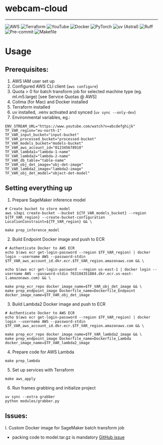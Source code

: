 # webcam-cloud
---
![AWS](https://img.shields.io/badge/cloud-AWS-FF9900?logo=amazon-aws&logoColor=white)
![Terraform](https://img.shields.io/badge/IaC-Terraform-623CE4?logo=terraform&logoColor=white)
![YouTube](https://img.shields.io/badge/Stream%20from-YouTube-red?logo=youtube&logoColor=white)
![Docker](https://img.shields.io/badge/Container-Docker-2496ED?logo=docker&logoColor=white)
![PyTorch](https://img.shields.io/badge/ML-PyTorch-EE4C2C?logo=pytorch&logoColor=white)
![uv (Astral)](https://img.shields.io/badge/Package%20Manager-uv-0095FF?logo=python&logoColor=white)
![Ruff](https://img.shields.io/badge/linter-ruff-007ACC?logo=python&logoColor=white)
![Pre-commit](https://img.shields.io/badge/linter-pre--commit-FE6F6F)
![Makefile](https://img.shields.io/badge/build-Makefile-6E6E6E)

# Usage

## Prerequisites:

1. AWS IAM user set up
2. Configured AWS CLI client (```aws configure```)
3. Quota > 0 for batch transform job for selected machine type (eg. ml.m5.large) [see Service Quotas @ AWS]
4. Colima (for Mac) and Docker installed
5. Terraform installed
6. uv installed, .venv activated and synced (```uv sync --only-dev```)
7. Environmental variables, eg.:

```
ENV_STREAM_URL="https://www.youtube.com/watch?v=abcdefghijk"
TF_VAR_region="eu-north-1"
TF_VAR_input_bucket="input-bucket"
TF_VAR_processed_bucket="processed-bucket"
TF_VAR_models_bucket="models-bucket"
TF_VAR_aws_account_id="012345678910"
TF_VAR_lambda1="lambda-1-name"
TF_VAR_lambda2="lambda-2-name"
TF_VAR_db_table="table-name"
TF_VAR_obj_det_image="obj-det-image"
TF_VAR_lambda2_image="lambda2-image"
TF_VAR_obj_det_model="object-det-model"
```


## Setting everything up

1. Prepare SageMaker inference model
```
# Create bucket to store model
aws s3api create-bucket --bucket ${TF_VAR_models_bucket} --region ${TF_VAR_region} --create-bucket-configuration LocationConstraint=${TF_VAR_region} && \

make prep_inference_model
```

2. Build Endpoint Docker image and push to ECR
```
# Authenticate Docker to AWS ECR
echo $(aws ecr get-login-password --region $TF_VAR_region) | docker login --username AWS --password-stdin $TF_VAR_aws_account_id.dkr.ecr.$TF_VAR_region.amazonaws.com && \  

echo $(aws ecr get-login-password --region us-east-1 | docker login --username AWS --password-stdin 763104351884.dkr.ecr.us-east-1.amazonaws.com) && \  

make prep_ecr_repo docker_image_name=$TF_VAR_obj_det_image && \
make prep_endpoint_image Dockerfile_name=Dockerfile_Endpoint docker_image_name=$TF_VAR_obj_det_image
```

3. Build Lambda2 Docker image and push to ECR
```
# Authenticate Docker to AWS ECR
echo $(aws ecr get-login-password --region $TF_VAR_region) | docker login --username AWS --password-stdin $TF_VAR_aws_account_id.dkr.ecr.$TF_VAR_region.amazonaws.com && \  

make prep_ecr_repo docker_image_name=$TF_VAR_lambda2_image && \
make prep_endpoint_image Dockerfile_name=Dockerfile_Lambda docker_image_name=$TF_VAR_lambda2_image
```

4. Prepare code for AWS Lambda
```
make prep_lambda
```

5. Set up services with Terraform
```
make aws_apply
```

6. Run frames grabbing and initialize project
```
uv sync --extra grabber
python modules/grabber.py
```

Issues:
---
I. Custom Docker image for SageMaker batch transform job
 - packing code to model.tar.gz is mandatory [GitHub issue](https://github.com/aws/sagemaker-pytorch-inference-toolkit/issues/61#issuecomment-665980501)
